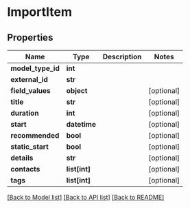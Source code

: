 # ImportItem

## Properties
Name | Type | Description | Notes
------------ | ------------- | ------------- | -------------
**model_type_id** | **int** |  | 
**external_id** | **str** |  | 
**field_values** | **object** |  | [optional] 
**title** | **str** |  | [optional] 
**duration** | **int** |  | [optional] 
**start** | **datetime** |  | [optional] 
**recommended** | **bool** |  | [optional] 
**static_start** | **bool** |  | [optional] 
**details** | **str** |  | [optional] 
**contacts** | **list[int]** |  | [optional] 
**tags** | **list[int]** |  | [optional] 

[[Back to Model list]](../README.md#documentation-for-models) [[Back to API list]](../README.md#documentation-for-api-endpoints) [[Back to README]](../README.md)


